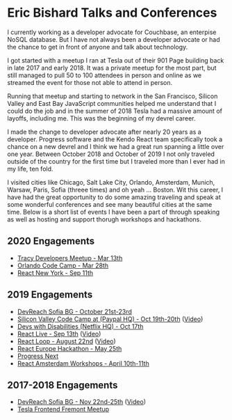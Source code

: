 # Eric Bishard Talks and Conferences

I currently working as a developer advocate for Couchbase, an enterpise NoSQL database. But I have not always been a developer advocate or had the chance to get in front of anyone and talk about technology.

I got started with a meetup I ran at Tesla out of their 901 Page building back in late 2017 and early 2018. It was a private meetup for the most part, but still managed to pull 50 to 100 attendees in person and online as we streamed the event for those not able to attend in person.

Running that meetup and starting to network in the San Francisco, Silicon Valley and East Bay JavaScript communities helped me understand that I could do the job and in the summer of 2018 Tesla had a massive amount of layoffs, including me. This was the beginning of my devrel career.

I made the change to developer advocate after nearly 20 years as a developer. Progress software and the Kendo React team specifically took a chance on a new devrel and I think we had a great run spanning a little over one year. Between October 2018 and October of 2019 I not only traveled outside of the country for the first time but I traveled more than I ever had in my life, ten fold.

I visited cities like Chicago, Salt Lake City, Orlando, Amsterdam, Munich, Warsaw, Paris, Sofia (threee times) and oh yeah ... Boston. Wit this career, I have had the great opportunity to do some amazing traveling and speak at some wonderful conferences and see many beautiful cities at the same time. Below is a short list of events I have been a part of through speaking as well as hosting and support thorugh workshops and hackathons.

## 2020 Engagements

* [Tracy Developers Meetup - Mar 13th](https://www.meetup.com/tracydevs/events/268485062/)
* [Orlando Code Camp - Mar 28th](https://orlandocodecamp.com/Schedule)
* [React New York - Sep 11th](https://reactnewyork.com/)

## 2019 Engagements

* [DevReach Sofia BG - October 21st-23rd](https://telerik.com/devreach)
* [Silicon Valley Code Camp at (Paypal HQ) - Oct 19th-20th](https://www.siliconvalley-codecamp.com/Session/2019/managing-state-in-react-functionally-with-react-hooks) ([Video](https://www.youtube.com/watch?v=kwLdaicyBd8))
* [Devs with Disabilities (Netflix HQ) - Oct 17th](https://www.meetup.com/Devs-With-Disabilities-Bay-Area/events/263204721/)
* [React Live - Sep 13th](https://reactlive.nl/) ([Video](https://www.youtube.com/watch?v=-yj23RtyT-E))
* [React Loop - August 22nd](https://2019.reactloop.com/schedule) ([Video](https://www.youtube.com/watch?v=HuCWWvgizDg))
* [React Europe Hackathon - May 25th](https://www.telerik.com/blogs/a-look-back-at-react-europe-2019-paris)
* [Progress Next](https://www.progress.com/next/2019/presentations)
* [React Amsterdam Workshops - April 10th-11th](https://reactsummit.com/2019/workshops)

## 2017-2018 Engagements

* [DevReach Sofia BG - Nov 22nd-25th](https://www.telerik.com/blogs/announcing-devreach-2018) ([Video](https://www.youtube.com/watch?v=HuCWWvgizDg))
* [Tesla Frontend Fremont Meetup](https://blog.angular.io/creating-a-successful-meetup-at-your-company-33eaabbc66b5)

